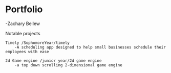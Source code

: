 # Portfolio
-Zachary Bellew

Notable projects

	Timely /SophomoreYear/timely
		-A scheduling app designed to help small businesses schedule their employees with ease
	
	2d Game engine /junior year/2d game engine
		-a top down scrolling 2-dimensional game engine
	
